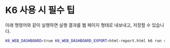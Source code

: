 # K6 사용 시 필수 팁
아래 명령어와 같이 실행하면 실행 결과를 웹 페이지 형태로 내보내고, 저장할 수 있습니다.
```bash
K6_WEB_DASHBOARD=true K6_WEB_DASHBOARD_EXPORT=html-report.html k6 run script.js
```